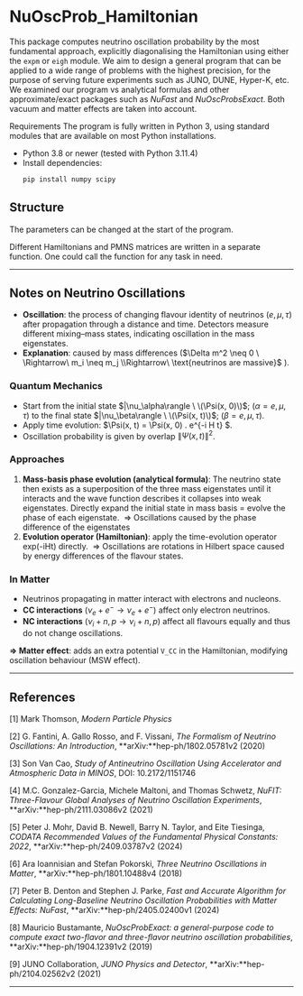 # NuOscProb_Hamiltonian

This package computes neutrino oscillation probability by the most fundamental approach, explicitly diagonalising the Hamiltonian using either the `expm` or `eigh` module. We aim to design a general program that can be applied to a wide range of problems with the highest precision, for the purpose of serving future experiments such as JUNO, DUNE, Hyper-K, etc. We examined our program vs analytical formulas and other approximate/exact packages such as *NuFast* and *NuOscProbsExact*. Both vacuum and matter effects are taken into account.

Requirements
The program is fully written in Python 3, using standard modules that are available on most Python installations.
- Python 3.8 or newer (tested with Python 3.11.4)
- Install dependencies:
  ```bash
  pip install numpy scipy 

## Structure
The parameters can be changed at the start of the program.

Different Hamiltonians and PMNS matrices are written in a separate function. One could call the function for any task in need.

---

## Notes on Neutrino Oscillations

* **Oscillation**: the process of changing flavour identity of neutrinos ($e, \mu, \tau$) after propagation through a distance and time. Detectors measure different mixing–mass states, indicating oscillation in the mass eigenstates.
* **Explanation**: caused by mass differences ($\Delta m^2 \neq 0 \ \Rightarrow\ m_i \neq m_j \\Rightarrow\ \text{neutrinos are massive}$
).

### Quantum Mechanics 

* Start from the initial state $|\nu_\alpha\rangle \ \(\Psi(x, 0)\)$;  $(\alpha = e, \mu, \tau)$ to the final state $|\nu_\beta\rangle \ \(\Psi(x, t)\)$; $(\beta = e, \mu, \tau)$.
* Apply time evolution: $\Psi(x, t) = \Psi(x, 0) \. e^{-i H t}  $.
* Oscillation probability is given by overlap $\| \Psi(x, t) \|^2$.

### Approaches

1. **Mass-basis phase evolution (analytical formula)**: The neutrino state then exists as a superposition of the three mass eigenstates until it interacts and the wave function describes it collapses into weak eigenstates. Directly expand the initial state in mass basis = evolve the phase of each eigenstate. $\ \Rightarrow$ Oscillations caused by the phase difference of the eigenstates
2. **Evolution operator (Hamiltonian)**: apply the time-evolution operator exp(-iHt) directly. $\ \Rightarrow$ Oscillations are rotations in Hilbert space caused by energy differences of the flavour states.

### In Matter

* Neutrinos propagating in matter interact with electrons and nucleons.
* **CC interactions** ($\nu_e + e^- \to \nu_e + e^-$) affect only electron neutrinos.
* **NC interactions** ($\nu_i + n,p \to \nu_i + n,p$) affect all flavours equally and thus do not change oscillations.

**$\Rightarrow$ Matter effect**: adds an extra potential `V_CC` in the Hamiltonian, modifying oscillation behaviour (MSW effect).

---

## References

\[1] Mark Thomson, *Modern Particle Physics*

\[2] G. Fantini, A. Gallo Rosso, and F. Vissani, *The Formalism of Neutrino Oscillations: An Introduction*, \*\*arXiv:\*\*hep-ph/1802.05781v2 (2020)

\[3] Son Van Cao, *Study of Antineutrino Oscillation Using Accelerator and Atmospheric Data in MINOS*, DOI: 10.2172/1151746

\[4] M.C. Gonzalez-Garcia, Michele Maltoni, and Thomas Schwetz, *NuFIT: Three-Flavour Global Analyses of Neutrino Oscillation Experiments*, \*\*arXiv:\*\*hep-ph/2111.03086v2 (2021)

\[5] Peter J. Mohr, David B. Newell, Barry N. Taylor, and Eite Tiesinga, *CODATA Recommended Values of the Fundamental Physical Constants: 2022*, \*\*arXiv:\*\*hep-ph/2409.03787v2 (2024)

\[6] Ara Ioannisian and Stefan Pokorski, *Three Neutrino Oscillations in Matter*, \*\*arXiv:\*\*hep-ph/1801.10488v4 (2018)

\[7] Peter B. Denton and Stephen J. Parke, *Fast and Accurate Algorithm for Calculating Long-Baseline Neutrino Oscillation Probabilities with Matter Effects: NuFast*, \*\*arXiv:\*\*hep-ph/2405.02400v1 (2024)

\[8] Mauricio Bustamante, *NuOscProbExact: a general-purpose code to compute exact two-flavor and three-flavor neutrino oscillation probabilities*, \*\*arXiv:\*\*hep-ph/1904.12391v2 (2019)

\[9] JUNO Collaboration, *JUNO Physics and Detector*, \*\*arXiv:\*\*hep-ph/2104.02562v2 (2021)

---

